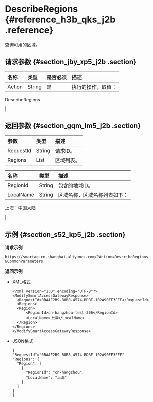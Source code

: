 # DescribeRegions {#reference_h3b_qks_j2b .reference}

查询可用的区域。

## 请求参数 {#section_jby_xp5_j2b .section}

|名称|类型|是否必须|描述|
|:-|:-|:---|:-|
|Action|String|是| 执行的操作，取值：

 DescribeRegions

 |

## 返回参数 {#section_gqm_lm5_j2b .section}

|参数|类型|描述|
|:-|:-|:-|
|RequestId|String|请求ID。|
|Regions|List|区域列表。|

|名称|类型|描述|
|:-|:-|:-|
|RegionId|String|包含的地域ID。|
|LocalName|String| 区域名称，区域名称列表如下：

 上海：中国大陆

 |

## 示例 {#section_s52_kp5_j2b .section}

**请求示例**

```
https://smartag.cn-shanghai.aliyuncs.com/?Action=DescribeRegions
&CommonParameters
```

**返回示例**

-   XML格式

    ```
    <?xml version="1.0" encoding="UTF-8"?>
    <ModifySmartAccessGatewayResponse>
      <RequestId>0BAAF2B9-88B8-4574-BDBE-102A90EE3FEE</RequestId>
      <Regions>
      <Region>
          <RegionId>cn-hangzhou-test-306</RegionId>
          <LocalName>上海</LocalName>
      </Region>
    </Regions>
    </ModifySmartAccessGatewayResponse>
    ```

-   JSON格式

    ```
    {
    "RequestId"="0BAAF2B9-88B8-4574-BDBE-102A90EE3FEE"
    "Regions": {
      "Region": [
        {
          "RegionId": "cn-hangzhou",
          "LocalName": "上海"
        }
      ]
    }
    }
    ```


